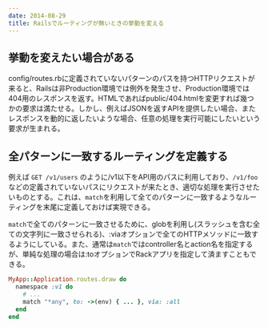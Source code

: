 ```yaml
---
date: 2014-08-29
title: Railsでルーティングが無いときの挙動を変える
---
```


## 挙動を変えたい場合がある
config/routes.rbに定義されていないパターンのパスを持つHTTPリクエストが来ると、Railsは非Production環境では例外を発生させ、Production環境では404用のレスポンスを返す。HTMLであればpublic/404.htmlを変更すれば幾つかの要求は満たせる。しかし、例えばJSONを返すAPIを提供したい場合、またレスポンスを動的に返したいような場合、任意の処理を実行可能にしたいという要求が生まれる。

## 全パターンに一致するルーティングを定義する
例えば `GET /v1/users` のように/v1以下をAPI用のパスに利用しており、`/v1/foo` などの定義されていないパスにリクエストが来たとき、適切な処理を実行させたいものとする。これは、`match`を利用して全てのパターンに一致するようなルーティングを末尾に定義しておけば実現できる。

`match`で全てのパターンに一致させるために、globを利用し(スラッシュを含む全ての文字列に一致させられる)、:viaオプションで全てのHTTPメソッドに一致するようにしている。また、通常は`match`ではcontroller名とaction名を指定するが、単純な処理の場合は:toオプションでRackアプリを指定して済ますこともできる。

```rb
MyApp::Application.routes.draw do
  namespace :v1 do
    # ...
    match "*any", to: ->(env) { ... }, via: :all
  end
end
```
